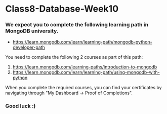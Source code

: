 # Class8-Database-Week10

### We expect you to complete the following learning path in MongoDB university.

- https://learn.mongodb.com/learn/learning-path/mongodb-python-developer-path

You need to complete the following 2 courses as part of this path:

1. https://learn.mongodb.com/learning-paths/introduction-to-mongodb
2. https://learn.mongodb.com/learn/learning-path/using-mongodb-with-python

When you complete the required courses, you can find your certificates by navigating through "My Dashboard -> Proof of Completions".

### Good luck :)
